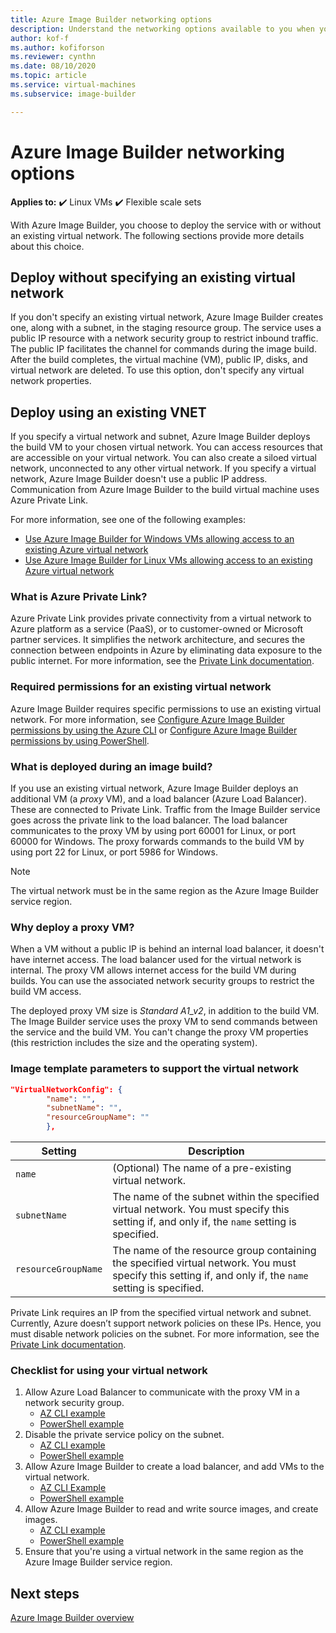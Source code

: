 ```yaml
---
title: Azure Image Builder networking options
description: Understand the networking options available to you when you deploy the Image Builder service of Azure Virtual Machines.
author: kof-f
ms.author: kofiforson
ms.reviewer: cynthn
ms.date: 08/10/2020
ms.topic: article
ms.service: virtual-machines
ms.subservice: image-builder

---
```


# Azure Image Builder networking options

**Applies to:** :heavy_check_mark: Linux VMs :heavy_check_mark: Flexible scale sets 

With Azure Image Builder, you choose to deploy the service with or without an existing virtual network. The following sections provide more details about this choice.

## Deploy without specifying an existing virtual network

If you don't specify an existing virtual network, Azure Image Builder creates one, along with a subnet, in the staging resource group. The service uses a public IP resource with a network security group to restrict inbound traffic. The public IP facilitates the channel for commands during the image build. After the build completes, the virtual machine (VM), public IP, disks, and virtual network are deleted. To use this option, don't specify any virtual network properties.

## Deploy using an existing VNET

If you specify a virtual network and subnet, Azure Image Builder deploys the build VM to your chosen virtual network. You can access resources that are accessible on your virtual network. You can also create a siloed virtual network, unconnected to any other virtual network. If you specify a virtual network, Azure Image Builder doesn't use a public IP address. Communication from Azure Image Builder to the build virtual machine uses Azure Private Link.

For more information, see one of the following examples:

* [Use Azure Image Builder for Windows VMs allowing access to an existing Azure virtual network](../windows/image-builder-vnet.md)
* [Use Azure Image Builder for Linux VMs allowing access to an existing Azure virtual network](image-builder-vnet.md)

### What is Azure Private Link?

Azure Private Link provides private connectivity from a virtual network to Azure platform as a service (PaaS), or to customer-owned or Microsoft partner services. It simplifies the network architecture, and secures the connection between endpoints in Azure by eliminating data exposure to the public internet. For more information, see the [Private Link documentation](../../private-link/index.yml).

### Required permissions for an existing virtual network

Azure Image Builder requires specific permissions to use an existing virtual network. For more information, see [Configure Azure Image Builder permissions by using the Azure CLI](image-builder-permissions-cli.md) or [Configure Azure Image Builder permissions by using PowerShell](image-builder-permissions-powershell.md).

### What is deployed during an image build?

If you use an existing virtual network, Azure Image Builder deploys an additional VM (a *proxy* VM), and a load balancer (Azure Load Balancer). These are connected to Private Link. Traffic from the Image Builder service goes across the private link to the load balancer. The load balancer communicates to the proxy VM by using port 60001 for Linux, or port 60000 for Windows. The proxy forwards commands to the build VM by using port 22 for Linux, or port 5986 for Windows.

> [!NOTE]
> The virtual network must be in the same region as the Azure Image Builder service region.
> 

### Why deploy a proxy VM?

When a VM without a public IP is behind an internal load balancer, it doesn't have internet access. The load balancer used for the virtual network is internal. The proxy VM allows internet access for the build VM during builds. You can use the associated network security groups to restrict the build VM access.

The deployed proxy VM size is *Standard A1_v2*, in addition to the build VM. The Image Builder service uses the proxy VM to send commands between the service and the build VM. You can't change the proxy VM properties (this restriction includes the size and the operating system).

### Image template parameters to support the virtual network

```json
"VirtualNetworkConfig": {
        "name": "",
        "subnetName": "",
        "resourceGroupName": ""
        },
```

| Setting | Description |
|---------|---------|
| `name` | (Optional) The name of a pre-existing virtual network. |
| `subnetName` | The name of the subnet within the specified virtual network. You must specify this setting if, and only if, the `name` setting is specified. |
| `resourceGroupName` | The name of the resource group containing the specified virtual network. You must specify this setting if, and only if, the `name` setting is specified. |

Private Link requires an IP from the specified virtual network and subnet. Currently, Azure doesn’t support network policies on these IPs. Hence, you must disable network policies on the subnet. For more information, see the [Private Link documentation](../../private-link/index.yml).

### Checklist for using your virtual network

1. Allow Azure Load Balancer to communicate with the proxy VM in a network security group.
    * [AZ CLI example](image-builder-vnet.md#add-an-nsg-rule)
    * [PowerShell example](../windows/image-builder-vnet.md#add-an-nsg-rule)
2. Disable the private service policy on the subnet.
    * [AZ CLI example](image-builder-vnet.md#disable-private-service-policy-on-the-subnet)
    * [PowerShell example](../windows/image-builder-vnet.md#disable-private-service-policy-on-the-subnet)
3. Allow Azure Image Builder to create a load balancer, and add VMs to the virtual network.
    * [AZ CLI Example](image-builder-permissions-cli.md#existing-virtual-network-azure-role-example)
    * [PowerShell example](image-builder-permissions-powershell.md#permission-to-customize-images-on-your-virtual-networks)
4. Allow Azure Image Builder to read and write source images, and create images.
    * [AZ CLI example](image-builder-permissions-cli.md#custom-image-azure-role-example)
    * [PowerShell example](image-builder-permissions-powershell.md#custom-image-azure-role-example)
5. Ensure that you're using a virtual network in the same region as the Azure Image Builder service region.

## Next steps

[Azure Image Builder overview](../image-builder-overview.md)